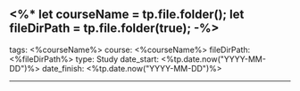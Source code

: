 <%*
let courseName = tp.file.folder();
let fileDirPath = tp.file.folder(true);
-%>
---
tags: <%courseName%>
course: <%courseName%>
fileDirPath: <%fileDirPath%>
type: Study
date_start: <%tp.date.now("YYYY-MM-DD")%>
date_finish: <%tp.date.now("YYYY-MM-DD")%>

---
